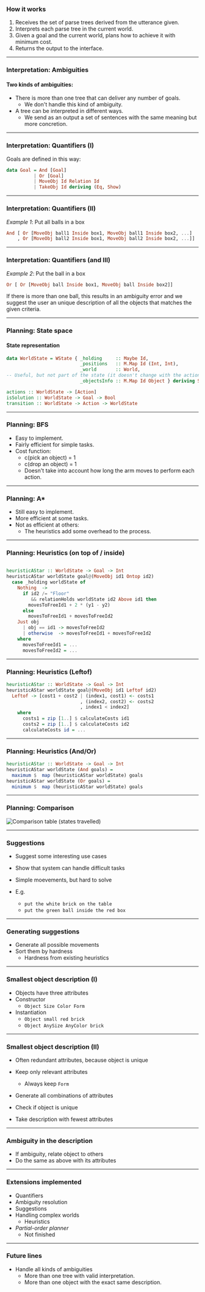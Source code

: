### How it works

1. Receives the set of parse trees derived from the utterance given.
2. Interprets each parse tree in the current world.
3. Given a goal and the current world, plans how to achieve it with minimum cost.
4. Returns the output to the interface.

* * *

### Interpretation: Ambiguities 

#### Two kinds of ambiguities:

+ There is more than one tree that can deliver any number of goals.
  + We don't handle this kind of ambiguity.
+ A tree can be interpreted in different ways.
  + We send as an output a set of sentences with the same meaning but more concretion.

* * *

### Interpretation: Quantifiers (I)

Goals are defined in this way:

```haskell
data Goal = And [Goal]
          | Or [Goal]
          | MoveObj Id Relation Id
          | TakeObj Id deriving (Eq, Show)
```

* * *

### Interpretation: Quantifiers (II)

*Example 1*: Put all balls in a box

```haskell
And [ Or [MoveObj ball1 Inside box1, MoveObj ball1 Inside box2, ...]
    , Or [MoveObj ball2 Inside box1, MoveObj ball2 Inside box2, ...]]
```

* * *

### Interpretation: Quantifiers (and III)
*Example 2*: Put the ball in a box

```haskell
Or [ Or [MoveObj ball Inside box1, MoveObj ball Inside box2]]
```

If there is more than one ball, this results in an ambiguity error and we suggest the user an unique 
description of all the objects that matches the given criteria.

* * *

### Planning: State space

#### State representation

```haskell
data WorldState = WState { _holding     :: Maybe Id,
                           _positions   :: M.Map Id (Int, Int),
                           _world       :: World,
-- Useful, but not part of the state (it doesn't change with the actions).
                           _objectsInfo :: M.Map Id Object } deriving Show
```

```haskell
actions :: WorldState -> [Action]
isSolution :: WorldState -> Goal -> Bool
transition :: WorldState -> Action -> WorldState
```
* * *

### Planning: BFS

+ Easy to implement.
+ Fairly efficient for simple tasks.
+ Cost function:
  + c(pick an object) = 1
  + c(drop an object) = 1
  + Doesn't take into account how long the arm moves to perform each action.

* * *

### Planning: A*

+ Still easy to implement.
+ More efficient at some tasks.
+ Not as efficient at others: 
  + The heuristics add some overhead to the process. 

* * *
### Planning: Heuristics (on top of / inside)

```haskell

heuristicAStar :: WorldState -> Goal -> Int
heuristicAStar worldState goal@(MoveObj id1 Ontop id2)
  case _holding worldState of
    Nothing  ->
      if id2 /= "Floor" 
         && relationHolds worldState id2 Above id1 then
        movesToFreeId1 + 2 * (y1 - y2)
      else
        movesToFreeId1 + movesToFreeId2
    Just obj 
      | obj == id1 -> movesToFreeId2
      | otherwise  -> movesToFreeId1 + movesToFreeId2
    where
      movesToFreeId1 = ...
      movesToFreeId2 = ... 
```
* * *
### Planning: Heuristics (Leftof)

```haskell
heuristicAStar :: WorldState -> Goal -> Int
heuristicAStar worldState goal@(MoveObj id1 Leftof id2)
  Leftof -> [cost1 + cost2 | (index1, cost1) <- costs1
                           , (index2, cost2) <- costs2
                           , index1 < index2]
    where
      costs1 = zip [1..] $ calculateCosts id1
      costs2 = zip [1..] $ calculateCosts id2
      calculateCosts id = ...
```
* * *
### Planning: Heuristics (And/Or)

```haskell
heuristicAStar :: WorldState -> Goal -> Int
heuristicAStar worldState (And goals) =
  maximum $  map (heuristicAStar worldState) goals
heuristicAStar worldState (Or goals) =
  minimum $  map (heuristicAStar worldState) goals
```

* * *

### Planning: Comparison
![Comparison table (states travelled)](http://i.gyazo.com/6f37371c2d626a348c7b21079eaf91dc.png)

* * *

### Suggestions

+ Suggest some interesting use cases
+ Show that system can handle difficult tasks
+ Simple moevements, but hard to solve

+ E.g.
  + `put the white brick on the table`
  + `put the green ball inside the red box`

* * *

### Generating suggestions

+ Generate all possible movements
+ Sort them by hardness
  + Hardness from existing heuristics

* * *

### Smallest object description (I)

+ Objects have three attributes
+ Constructor
  + `Object Size Color Form`
+ Instantiation 
  + `Object small red brick`
  + `Object AnySize AnyColor brick`

* * *

### Smallest object description (II)

+ Often redundant attributes, because object is unique
+ Keep only relevant attributes
  + Always keep `Form`

+ Generate all combinations of attributes
+ Check if object is unique
+ Take description with fewest attributes

* * *

### Ambiguity in the description

+ If ambiguity, relate object to others
+ Do the same as above with its attributes

* * *

### Extensions implemented

+ Quantifiers
+ Ambiguity resolution
+ Suggestions
+ Handling complex worlds
  + Heuristics
+ *Partial-order planner*
  + Not finished

* * *
### Future lines

+ Handle all kinds of ambiguities
  + More than one tree with valid interpretation.
  + More than one object with the exact same description.


